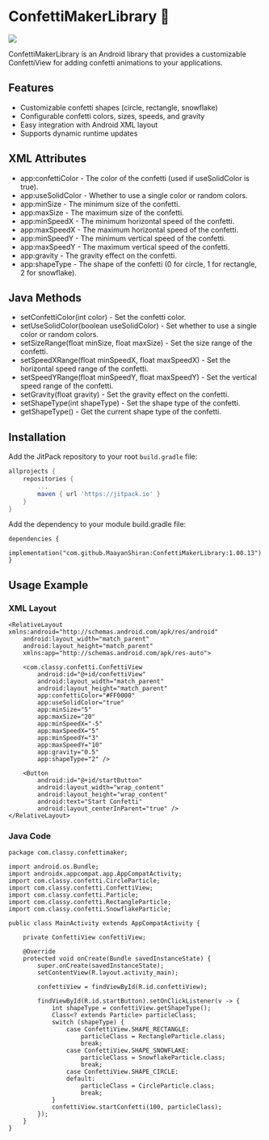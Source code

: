 # ConfettiMakerLibrary 🎉

[![](https://jitpack.io/v/MaayanShiran/ConfettiMaker_20.svg)](https://jitpack.io/#MaayanShiran/ConfettiMaker_20)


ConfettiMakerLibrary is an Android library that provides a customizable ConfettiView for adding confetti animations to your applications.

## Features

- Customizable confetti shapes (circle, rectangle, snowflake)
- Configurable confetti colors, sizes, speeds, and gravity
- Easy integration with Android XML layout
- Supports dynamic runtime updates

## XML Attributes

- app:confettiColor - The color of the confetti (used if useSolidColor is true).
- app:useSolidColor - Whether to use a single color or random colors.
- app:minSize - The minimum size of the confetti.
- app:maxSize - The maximum size of the confetti.
- app:minSpeedX - The minimum horizontal speed of the confetti.
- app:maxSpeedX - The maximum horizontal speed of the confetti.
- app:minSpeedY - The minimum vertical speed of the confetti.
- app:maxSpeedY - The maximum vertical speed of the confetti.
- app:gravity - The gravity effect on the confetti.
- app:shapeType - The shape of the confetti (0 for circle, 1 for rectangle, 2 for snowflake).

## Java Methods

- setConfettiColor(int color) - Set the confetti color.
- setUseSolidColor(boolean useSolidColor) - Set whether to use a single color or random colors.
- setSizeRange(float minSize, float maxSize) - Set the size range of the confetti.
- setSpeedXRange(float minSpeedX, float maxSpeedX) - Set the horizontal speed range of the confetti.
- setSpeedYRange(float minSpeedY, float maxSpeedY) - Set the vertical speed range of the confetti.
- setGravity(float gravity) - Set the gravity effect on the confetti.
- setShapeType(int shapeType) - Set the shape type of the confetti.
- getShapeType() - Get the current shape type of the confetti.

## Installation

Add the JitPack repository to your root `build.gradle` file:

```gradle
allprojects {
    repositories {
        ...
        maven { url 'https://jitpack.io' }
    }
}
```

Add the dependency to your module build.gradle file:
```
dependencies {
    implementation("com.github.MaayanShiran:ConfettiMakerLibrary:1.00.13")
}
```
## Usage Example

### XML Layout
```
<RelativeLayout xmlns:android="http://schemas.android.com/apk/res/android"
    android:layout_width="match_parent"
    android:layout_height="match_parent"
    xmlns:app="http://schemas.android.com/apk/res-auto">

    <com.classy.confetti.ConfettiView
        android:id="@+id/confettiView"
        android:layout_width="match_parent"
        android:layout_height="match_parent"
        app:confettiColor="#FF0000"
        app:useSolidColor="true"
        app:minSize="5"
        app:maxSize="20"
        app:minSpeedX="-5"
        app:maxSpeedX="5"
        app:minSpeedY="3"
        app:maxSpeedY="10"
        app:gravity="0.5"
        app:shapeType="2" />

    <Button
        android:id="@+id/startButton"
        android:layout_width="wrap_content"
        android:layout_height="wrap_content"
        android:text="Start Confetti"
        android:layout_centerInParent="true" />
</RelativeLayout>
```

### Java Code
```
package com.classy.confettimaker;

import android.os.Bundle;
import androidx.appcompat.app.AppCompatActivity;
import com.classy.confetti.CircleParticle;
import com.classy.confetti.ConfettiView;
import com.classy.confetti.Particle;
import com.classy.confetti.RectangleParticle;
import com.classy.confetti.SnowflakeParticle;

public class MainActivity extends AppCompatActivity {

    private ConfettiView confettiView;

    @Override
    protected void onCreate(Bundle savedInstanceState) {
        super.onCreate(savedInstanceState);
        setContentView(R.layout.activity_main);

        confettiView = findViewById(R.id.confettiView);

        findViewById(R.id.startButton).setOnClickListener(v -> {
            int shapeType = confettiView.getShapeType();
            Class<? extends Particle> particleClass;
            switch (shapeType) {
                case ConfettiView.SHAPE_RECTANGLE:
                    particleClass = RectangleParticle.class;
                    break;
                case ConfettiView.SHAPE_SNOWFLAKE:
                    particleClass = SnowflakeParticle.class;
                    break;
                case ConfettiView.SHAPE_CIRCLE:
                default:
                    particleClass = CircleParticle.class;
                    break;
            }
            confettiView.startConfetti(100, particleClass);
        });
    }
}
```

